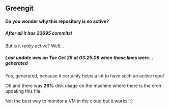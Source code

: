 ## Greengit

#### Do you wonder why this repository is so active?

##### After all it has 23695 commits!

But is it *really* active? Well...

##### Last update was on Tue Oct 26 at 03:25:08 when those lines were... generated

Yes, generated, because it certainly helps a lot to have such an active repo!

Oh and there was **26%** disk usage on the machine
where there is the cron updating this file.

Not the best way to monitor a VM in the cloud but it works! :)
